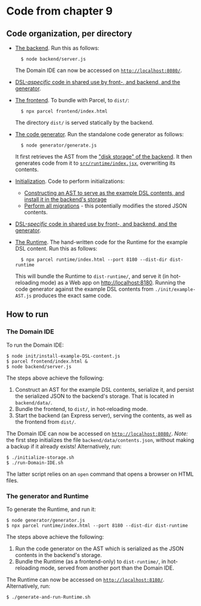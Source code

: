 # Code from chapter 9


## Code organization, per directory

* [The backend](./backend).
    Run this as follows:

        $ node backend/server.js

    The Domain IDE can now be accessed on [`http://localhost:8080/`](http://localhost:8080/).

* [DSL-*aspecific* code in shared use by front-, and backend, and the generator](./common).

* [The frontend](./frontend).
    To bundle with Parcel, to `dist/`:

        $ npx parcel frontend/index.html

    The directory `dist/` is served statically by the backend.

* [The code generator](./generator).
    Run the standalone code generator as follows:

        $ node generator/generate.js

    It first retrieves the AST from the ["disk storage" of the backend](./backend/data/contents.json).
    It then generates code from it to [`src/runtime/index.jsx`](./src/runtime/index.jsx), overwriting its contents.

* [Initialization](./init).
    Code to perform initializations:
    * [Constructing an AST to serve as the example DSL contents, and install it in the backend's storage](./init/install-example-DSL-content.js)
    * [Perform all migrations](./init/migrations.js) - this potentially modifies the stored JSON contents.

* [DSL-*specific* code in shared use by front-, and backend, and the generator](./language).

* [The Runtime](./runtime).
    The hand-written code for the Runtime for the example DSL content.
    Run this as follows:

        $ npx parcel runtime/index.html --port 8180 --dist-dir dist-runtime

    This will bundle the Runtime to `dist-runtime/`, and serve it (in hot-reloading mode) as a Web app on [http://localhost:8180]().
    Running the code generator against the example DSL contents from `./init/example-AST.js` produces the exact same code.


## How to run

### The Domain IDE

To run the Domain IDE:

    $ node init/install-example-DSL-content.js
    $ parcel frontend/index.html &
    $ node backend/server.js

The steps above achieve the following:

1. Construct an AST for the example DSL contents, serialize it, and persist the serialized JSON to the backend's storage.
   That is located in `backend/data/`.
2. Bundle the frontend, to `dist/`, in hot-reloading mode.
3. Start the backend (an Express server), serving the contents, as well as the frontend from `dist/`.

The Domain IDE can now be accessed on [`http://localhost:8080/`](http://localhost:8080/).
_Note:_ the first step initializes the file `backend/data/contents.json`, without making a backup if it already exists!
Alternatively, run:

    $ ./initialize-storage.sh
    $ ./run-Domain-IDE.sh

The latter script relies on an `open` command that opens a browser on HTML files.


### The generator and Runtime

To generate the Runtime, and run it:

    $ node generator/generator.js
    $ npx parcel runtime/index.html --port 8180 --dist-dir dist-runtime

The steps above achieve the following:

1. Run the code generator on the AST which is serialized as the JSON contents in the backend's storage.
2. Bundle the Runtime (as a frontend-only) to `dist-runtime/`, in hot-reloading mode, served from another port than the Domain IDE.

The Runtime can now be accessed on [`http://localhost:8180/`](http://localhost:8180/).
Alternatively, run:

    $ ./generate-and-run-Runtime.sh

